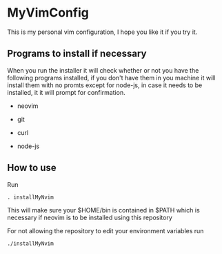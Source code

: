 # MyVimConfig

This is my personal vim configuration, I hope you like it if you try it.

## Programs to install if necessary

When you run the installer it will check whether or not you have the following programs installed, if you don't have them in you machine it will install them with no promts except for node-js, in case it needs to be installed, it it will prompt for confirmation. 

- neovim

- git

- curl

- node-js

  

## How to use

Run

```
. installMyNvim
```

This will make sure your $HOME/bin is contained in $PATH which is necessary if neovim is to be installed using this repository

For not allowing the repository to edit your environment variables run

```
./installMyNvim 
```

